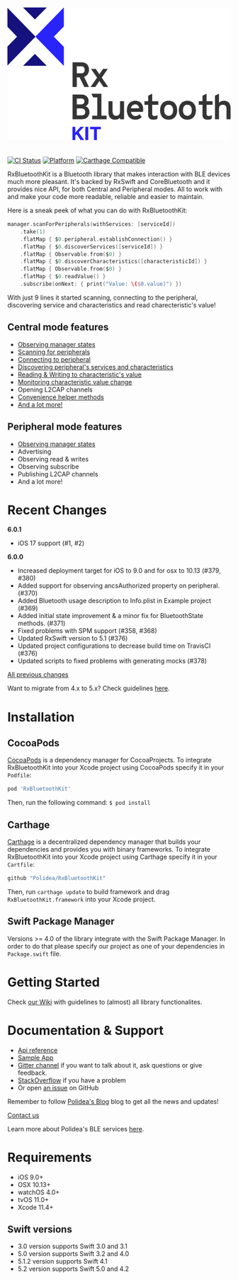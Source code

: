 <p align="center">
  <img
    alt="RxBluetoothKit library logo"
    src="site/rxbluetoothkit-logo.png"
    height="300"
    style="margin-top: 20px; margin-bottom: 20px;"
  />
</p>

[![CI Status](http://img.shields.io/travis/Polidea/RxBluetoothKit.svg?style=flat)](https://travis-ci.org/Polidea/RxBluetoothKit)
[![Platform](https://img.shields.io/cocoapods/p/RxBluetoothKit.svg?style=flat)](http://cocoapods.org/pods/RxBluetoothKit)
[![Carthage Compatible](https://img.shields.io/badge/Carthage-compatible-4BC51D.svg?style=flat)](https://github.com/Carthage/Carthage)

RxBluetoothKit is a Bluetooth library that makes interaction with BLE devices much more pleasant. It's backed by RxSwift and CoreBluetooth and it provides nice API, for both Central and Peripheral modes. All to work with and make your code more readable, reliable and easier to maintain. 

Here is a sneak peek of what you can do with RxBluetoothKit:
```swift
manager.scanForPeripherals(withServices: [serviceId])
    .take(1)
    .flatMap { $0.peripheral.establishConnection() }
    .flatMap { $0.discoverServices([serviceId]) }
    .flatMap { Observable.from($0) }
    .flatMap { $0.discoverCharacteristics([characteristicId]) }
    .flatMap { Observable.from($0) }
    .flatMap { $0.readValue() }
    .subscribe(onNext: { print("Value: \($0.value)") })
```
With just 9 lines it started scanning, connecting to the peripheral, discovering service and characteristics and read charecteristic's value!

## Central mode features

* [Observing manager states](https://github.com/Polidea/RxBluetoothKit/wiki/2.-Manager-State)
* [Scanning for peripherals](https://github.com/Polidea/RxBluetoothKit/wiki/3.-Scanning-peripherals)
* [Connecting to peripheral](https://github.com/Polidea/RxBluetoothKit/wiki/4.-Connecting-to-peripheral)
* [Discovering peripheral's services and characteristics](https://github.com/Polidea/RxBluetoothKit/wiki/5.-Discovering-services-&-characteristics)
* [Reading & Writing to characteristic's value](https://github.com/Polidea/RxBluetoothKit/wiki/6.-Reading-&-Writing-to-characteristic-value)
* [Monitoring characteristic value change](https://github.com/Polidea/RxBluetoothKit/wiki/7.-Monitoring-characteristic-value-change)
* Opening L2CAP channels
* [Convenience helper methods](https://github.com/Polidea/RxBluetoothKit/wiki/8.-Convenience-helper-methods)
* [And a lot more!](https://github.com/Polidea/RxBluetoothKit/wiki/9.-Other-functionalities)


## Peripheral mode features

* [Observing manager states](https://github.com/Polidea/RxBluetoothKit/wiki/2.-Manager-State)
* Advertising
* Observing read & writes
* Observing subscribe
* Publishing L2CAP channels
* And a lot more!

# Recent Changes

**6.0.1**
* iOS 17 support (#1, #2)

**6.0.0**

* Increased deployment target for iOS to 9.0 and for osx to 10.13 (#379, #380)
* Added support for observing ancsAuthorized property on peripheral. (#370)
* Added Bluetooth usage description to Info.plist in Example project (#369)
* Added initial state improvement & a minor fix for BluetoothState methods. (#371)
* Fixed problems with SPM support (#358, #368)
* Updated RxSwift version to 5.1 (#376)
* Updated project configurations to decrease build time on TravisCI (#376)
* Updated scripts to fixed problems with generating mocks (#378)

[All previous changes](CHANGELOG.md)

Want to migrate from 4.x to 5.x? Check guidelines [here](https://github.com/Polidea/RxBluetoothKit/wiki/Migrating-to-5.x).

# Installation

## CocoaPods
[CocoaPods](http://cocoapods.org) is a dependency manager for CocoaProjects.
To integrate RxBluetoothKit into your Xcode project using CocoaPods specify it in your `Podfile`:
```ruby
pod 'RxBluetoothKit'
```
Then, run the following command:
`$ pod install`

## Carthage

[Carthage](https://github.com/Carthage/Carthage) is a decentralized dependency manager that builds your dependencies and provides you with binary frameworks.
To integrate RxBluetoothKit into your Xcode project using Carthage  specify it in your `Cartfile`:
```swift
github "Polidea/RxBluetoothKit"
```
Then, run `carthage update` to build framework and drag `RxBluetoothKit.framework` into your Xcode project.

## Swift Package Manager

Versions >= 4.0 of the library integrate with the Swift Package Manager. In order to do that please specify our project as one of your dependencies in `Package.swift` file.

# Getting Started

Check [our Wiki](https://github.com/Polidea/RxBluetoothKit/wiki) with guidelines to (almost) all library functionalites.

# Documentation & Support

* [Api reference](https://polidea.github.io/RxBluetoothKit/)
* [Sample App](https://github.com/Polidea/RxBluetoothKit/tree/master/ExampleApp)
* [Gitter channel](https://gitter.im/RxBLELibraries/RxBluetoothKit?utm_source=share-link&utm_medium=link&utm_campaign=share-link) if you want to talk about it, ask questions or give feedback.
* [StackOverflow](http://stackoverflow.com/questions/tagged/rxiosble?sort=active) if you have a problem
* Or open [an issue](https://github.com/Polidea/RxBluetoothKit/issues/new) on GitHub

Remember to follow [Polidea's Blog](https://www.polidea.com/blog/RxBluetoothKit_The_most_simple_way_to_code_BLE_devices/?utm_source=Github&utm_medium=Npaid&utm_campaign=Blog&utm_term=Article&utm_content=GH_NOP_BLG_ART_BLD01) blog to get all the news and updates!

[Contact us](https://www.polidea.com/project/?utm_source=Github&utm_medium=Npaid&utm_campaign=Kontakt&utm_term=Code&utm_content=GH_NOP_KKT_COD_RBK001)

Learn more about Polidea's BLE services [here](https://www.polidea.com/services/ble/?utm_source=Github&utm_medium=Npaid&utm_campaign=Tech_BLE&utm_term=Code&utm_content=GH_NOP_BLE_COD_RBK001).

# Requirements

- iOS 9.0+
- OSX 10.13+
- watchOS 4.0+
- tvOS 11.0+
- Xcode 11.4+

## Swift versions
* 3.0 version supports Swift 3.0 and 3.1
* 5.0 version supports Swift 3.2 and 4.0
* 5.1.2 version supports Swift 4.1
* 5.2 version supports Swift 5.0 and 4.2
